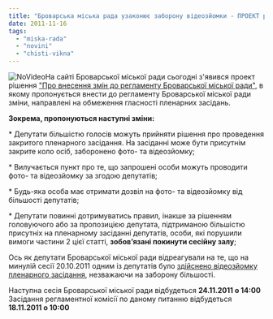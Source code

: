 ```yaml
---
title: "Броварська міська рада узаконює заборону відеозйомки - ПРОЕКТ рішення"
date: 2011-11-16
tags: 
  - "miska-rada"
  - "novini"
  - "chisti-vikna"
---
```


![](https://mpz.brovary.org/wp-content/uploads/2011/11/NoVideo.jpg "NoVideo")На сайті Броварської міської ради сьогодні з'явився проект рішення ["Про внесення змін до регламенту Броварської міської ради"](http://www.slideshare.net/sergIlliukhin/ss-11064230 "Проект рішення"), в якому пропонується внести до регламенту Броварської міської ради зміни, направлені на обмеження гласності пленарних засідань.

**Зокрема, пропонуються наступні зміни:**

\* Депутати більшістю голосів можуть прийняти рішення про проведення закритого пленарного засідання. На засіданні може бути присутнім закрите коло осіб<!--more-->, заборонено фото- та відеозйомку;

\* Вилучається пункт про те, що запрошені особи можуть проводити фото- та відеозйомку за згодою депутатів;

\* Будь-яка особа має отримати дозвіл на фото- та відеозйомку від більшості депутатів;

\* Депутати повинні дотримуватись правил, інакше за рішенням головуючого або за пропозицією депутата, підтриманою більшістю присутніх на пленарному засіданні депутатів, особи, які порушили вимоги частини 2 цієї статті, **зобов’язані покинути сесійну залу**;

Ось як депутати Броварської міської ради відреагували на те, що на минулій сесії 20.10.2011 одним із депутатів було [здійснено відеозйомку пленарного засідання](https://mpz.brovary.org/novini/ne-hocu-v-kameru/ "“Не хочу в камеру!”"), незважаючи на заборону більшості.

Наступна сесія Броварської міської ради відбудеться **24.11.2011 о 14:00** Засідання регламентної комісії по даному питанню відбудеться **18.11.2011 о 10:00**
